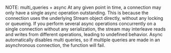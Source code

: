 
NOTE: multi_queries + async
    At any given point in time, a connection may only have a single async operation outstanding. This is because the connection uses the underlying Stream object directly, without any locking or queueing. If you perform several async operations concurrently on a single connection without any serialization, the stream may interleave reads and writes from different operations, leading to undefined behavior.
    Async automatically disables multi queries, so if multiple queries are made in an asynchronous connection, the function will fail.